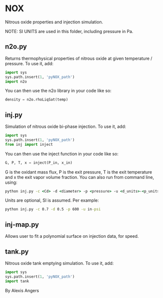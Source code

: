# NOX

Nitrous oxide properties and injection simulation.

NOTE: SI UNITS are used in this folder, including pressure in Pa.

## n2o.py

Returns thermophysical properties of nitrous oxide at given temperature / pressure. To use it, add:
```python
import sys
sys.path.insert(1, 'pyNOX_path')
import n2o
```

You can then use the n2o library in your code like so:
```python
density = n2o.rhoLiqSat(temp)
```

## inj.py

Simulation of nitrous oxide bi-phase injection. To use it, add:
```python
import sys
sys.path.insert(1, 'pyNOX_path')
from inj import inject
```

You can then use the inject function in your code like so:
```python
G, P, T, x = inject(P_in, x_in)
```
G is the oxidant mass flux, P is the exit pressure, T is the exit temperature and x the exit vapor volume fraction. You can also run from command line, using:
```cmd
python inj.py -c <Cd> -d <diameter> -p <pressure> -u <d_units>-<p_units>
```

Units are optional, SI is assumed. Per example:
```cmd
python inj.py -c 0.7 -d 0.5 -p 600 -u in-psi
```

## inj-map.py

Allows user to fit a polynomial surface on injection data, for speed.

## tank.py

Nitrous oxide tank emptying simulation. To use it, add:
```python
import sys
sys.path.insert(1, 'pyNOX_path')
import tank
```



By Alexis Angers
